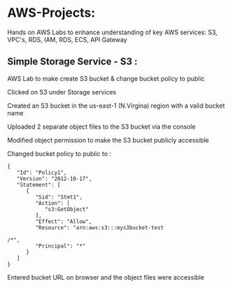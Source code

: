 # AWS-Projects: 
Hands on AWS Labs to enhance understanding of key AWS services: S3, VPC's, RDS, IAM, RDS, ECS, API Gateway

## Simple Storage Service - S3 :

AWS Lab to make create S3 bucket & change bucket policy to public  

Clicked on S3 under Storage services

Created an S3 bucket in the us-east-1 (N.Virgina) region with a valid bucket name

Uploaded 2 separate object files to the S3 bucket via the console  

Modified object permission to make the S3 bucket publicly accessible  

Changed bucket policy to public to : 

```
{ 
   "Id": "Policy1", 
   "Version": "2012-10-17", 
   "Statement": [ 
      { 
         "Sid": "Stmt1", 
         "Action": [ 
            "s3:GetObject" 
         ], 
         "Effect": "Allow", 
         "Resource": "arn:aws:s3:::mys3bucket-test 

/*", 
         "Principal": "*" 
      } 
   ] 
} 
```

Entered bucket URL on browser and the object files were accessible 
